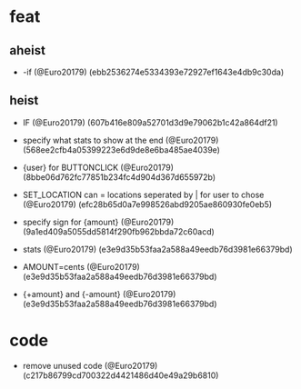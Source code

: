 # feat

## aheist

* -if (@Euro20179) (ebb2536274e5334393e72927ef1643e4db9c30da)

## heist

* IF (@Euro20179) (607b416e809a52701d3d9e79062b1c42a864df21)

* specify what stats to show at the end (@Euro20179) (568ee2cfb4a05399223e6d9de8e6ba485ae4039e)

* {user} for BUTTONCLICK (@Euro20179) (8bbe06d762fc77851b234fc4d904d367d655972b)

* SET_LOCATION can = locations seperated by | for user to chose (@Euro20179) (efc28b65d0a7e998526abd9205ae860930fe0eb5)

* specify sign  for {amount} (@Euro20179) (9a1ed409a5055dd5814f290fb962bbda72c60acd)

* stats (@Euro20179) (e3e9d35b53faa2a588a49eedb76d3981e66379bd)

* AMOUNT=cents (@Euro20179) (e3e9d35b53faa2a588a49eedb76d3981e66379bd)

* {+amount} and {-amount} (@Euro20179) (e3e9d35b53faa2a588a49eedb76d3981e66379bd)


# code

* remove unused code (@Euro20179) (c217b86799cd700322d4421486d40e49a29b6810)


